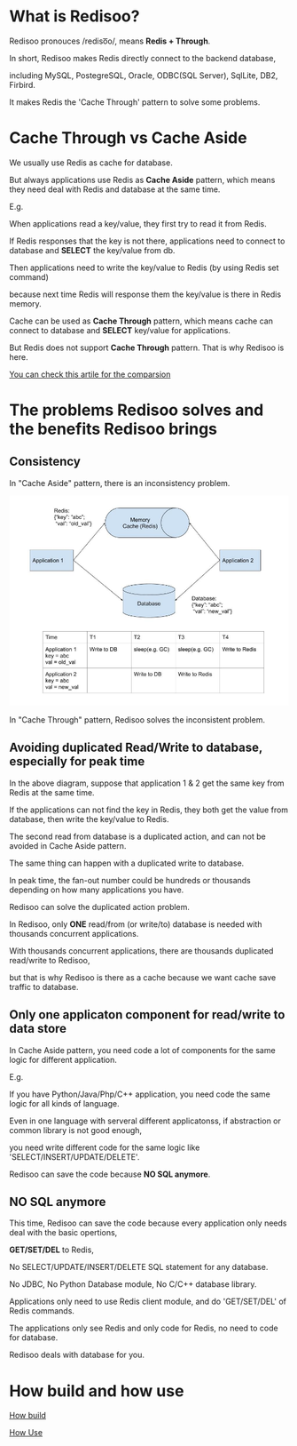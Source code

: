 
# What is Redisoo?

Redisoo pronouces /rediso͞o/, means **Redis + Through**.

In short, Redisoo makes Redis directly connect to the backend database, 

including MySQL, PostegreSQL, Oracle, ODBC(SQL Server), SqlLite, DB2, Firbird.

It makes Redis the 'Cache Through' pattern to solve some problems.

# Cache Through vs Cache Aside

We usually use Redis as cache for database. 

But always applications use Redis as **Cache Aside** pattern, which means they need deal with Redis and database at the same time.

E.g.

When applications read a key/value, they first try to read it from Redis. 

If Redis responses that the key is not there, applications need to connect to database and **SELECT** the key/value from db. 

Then applications need to write the key/value to Redis (by using Redis set command) 

because next time Redis will response them the key/value is there in Redis memory. 

Cache can be used as **Cache Through** pattern, which means cache can connect to database and **SELECT** key/value for applications.

But Redis does not support **Cache Through** pattern. That is why Redisoo is here.

[You can check this artile for the comparsion](https://codeahoy.com/2017/08/11/caching-strategies-and-how-to-choose-the-right-one/)

# The problems Redisoo solves and the benefits Redisoo brings

## Consistency

In "Cache Aside" pattern, there is an inconsistency problem.

<img src="inconsistency.jpg" width=800>

In "Cache Through" pattern, Redisoo solves the inconsistent problem.

## Avoiding duplicated Read/Write to database, especially for peak time

In the above diagram, suppose that application 1 & 2 get the same key from Redis at the same time.

If the applications can not find the key in Redis, they both get the value from database, then write the key/value to Redis. 

The second read from database is a duplicated action, and can not be avoided in Cache Aside pattern. 

The same thing can happen with a duplicated write to database.  

In peak time, the fan-out number could be hundreds or thousands depending on how many applications you have.

Redisoo can solve the duplicated action problem. 

In Redisoo, only **ONE** read/from (or write/to) database is needed with thousands concurrent applications. 

With thousands concurrent applications, there are thousands duplicated read/write to Redisoo, 

but that is why Redisoo is there as a cache because we want cache save traffic to database.

## Only one applicaton component for read/write to data store

In Cache Aside pattern, you need code a lot of components for the same logic for different application.

E.g. 

If you have Python/Java/Php/C++ application, you need code the same logic for all kinds of language.

Even in one language with serveral different applicatonss, if abstraction or common library is not good enough, 

you need write different code for the same logic like 'SELECT/INSERT/UPDATE/DELETE'.

Redisoo can save the code because **NO SQL anymore**.

## NO SQL anymore

This time, Redisoo can save the code because every application only needs deal with the basic opertions, 

**GET/SET/DEL** to Redis, 

No SELECT/UPDATE/INSERT/DELETE SQL statement for any database. 

No JDBC, No Python Database module, No C/C++ database library.

Applications only need to use Redis client module, and do 'GET/SET/DEL' of Redis commands.

The applications only see Redis and only code for Redis, no need to code for database. 

Redisoo deals with database for you.

# How build and how use

[How build](build.md)

[How Use](use.md)


